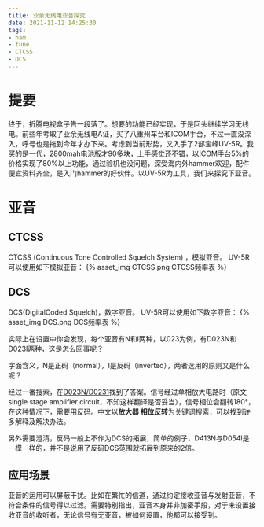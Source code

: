 ```yaml
---
title: 业余无线电亚音探究
date: 2021-11-12 14:25:30
tags:
- ham
- tune
- CTCSS
- DCS
---
```

# 提要
终于，折腾电视盒子告一段落了。想要的功能已经实现，于是回头继续学习无线电。前些年考取了业余无线电A证，买了八重州车台和ICOM手台，不过一直没深入，呼号也是拖到今年才办下来。考虑到当前形势，又入手了2部宝峰UV-5R。我买的是一代，2800mah电池版才90多块，上手感觉还不错，以ICOM手台5%的价格实现了80%以上功能，通过验机也没问题，深受海内外hammer欢迎，配件便宜资料齐全，是入门hammer的好伙伴。以UV-5R为工具，我们来探究下亚音。
# 亚音
## CTCSS
CTCSS (Continuous Tone Controlled Squelch System) ，模拟亚音。
UV-5R可以使用如下模拟亚音：
{% asset_img CTCSS.png CTCSS频率表 %}
## DCS
DCS(DigitalCoded Squelch)，数字亚音。
UV-5R可以使用如下数字亚音：
{% asset_img DCS.png DCS频率表 %}

实际上在设置中你会发现，每个亚音有N和I两种，以023为例，有D023N和D023I两种，这是怎么回事呢？

字面含义，N是正码（normal），I是反码（inverted），两者选用的原则又是什么呢？

经过一番搜索，在[D023N/D0231](https://www.transmission1.net/viewtopic.php?t=18800)找到了答案。信号经过单相放大电路时（原文single stage amplifier circuit，不知这样翻译是否妥当），信号相位会翻转180°，在这种情况下，需要用反码。中文以**放大器 相位反转**为关键词搜索，可以找到许多解释及解决办法。

另外需要澄清，反码一般上不作为DCS的拓展，简单的例子，D413N与D054I是一模一样的，并不是说用了反码DCS范围就拓展到原来的2倍。
## 应用场景
亚音的运用可以屏蔽干扰。比如在繁忙的信道，通过约定接收亚音与发射亚音，不符合条件的信号得以过滤。需要特别指出，亚音本身并非加密手段，对于未设置接收亚音的收听者，无论信号有无亚音，被如何设置，他都可以接受到。
